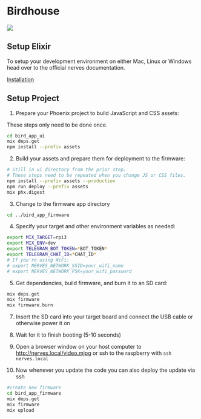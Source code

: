 # Birdhouse

![](https://git.coco.study/dkhaapam/bird_app/uploads/c9dd526fa8ce4613b5526ac1ad8a3f73/image.png)

## Setup Elixir
To setup your development environment on either Mac, Linux or Windows head over to the official nerves documentation.

[Installation](https://hexdocs.pm/nerves/installation.html)

## Setup Project

1. Prepare your Phoenix project to build JavaScript and CSS assets:

These steps only need to be done once.
```bash
cd bird_app_ui
mix deps.get
npm install --prefix assets
```

2. Build your assets and prepare them for deployment to the firmware:

```bash
# Still in ui directory from the prior step.
# These steps need to be repeated when you change JS or CSS files.
npm install --prefix assets --production
npm run deploy --prefix assets
mix phx.digest
```

3. Change to the firmware app directory

```bash
cd ../bird_app_firmware
```

4. Specify your target and other environment variables as needed:

```bash
export MIX_TARGET=rpi3
export MIX_ENV=dev
export TELEGRAM_BOT_TOKEN=*BOT_TOKEN*
export TELEGRAM_CHAT_ID=*CHAT_ID*
# If you're using WiFi:
# export NERVES_NETWORK_SSID=your_wifi_name
# export NERVES_NETWORK_PSK=your_wifi_password
```

5. Get dependencies, build firmware, and burn it to an SD card:

```bash
mix deps.get
mix firmware
mix firmware.burn
```

7. Insert the SD card into your target board and connect the USB cable or otherwise power it on

8. Wait for it to finish booting (5-10 seconds)

9. Open a browser window on your host computer to http://nerves.local/video.mjpg or ssh to the raspberry with `ssh nerves.local`

10. Now whenever you update the code you can also deploy the update via ssh

```bash
#create new firmware
cd bird_app_firmware
mix deps.get
mix firmware
mix upload
```


